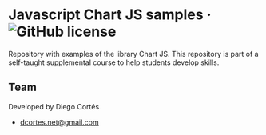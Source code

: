 # Javascript Chart JS samples &middot; ![GitHub license](https://img.shields.io/badge/license-MIT-blue.svg)

Repository with examples of the library Chart JS. This repository is part of a self-taught supplemental course to help students develop skills.

## Team

Developed by Diego Cortés

* dcortes.net@gmail.com